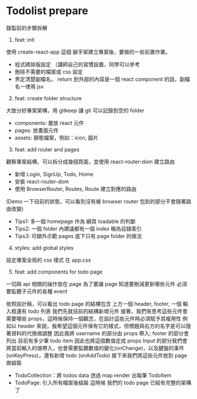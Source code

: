 # Todolist prepare

錄製前的步驟拆解

1. feat: init

使用 create-react-app 這個 腳手架建立專案後，要做的一些前置作業。
- 程式碼排版設定 （講師自己的習慣設置，同學可以參考
- 刪除不需要的檔案或 css 設定
- 界定清楚副檔名， return 到外部的內容是一個 react component 的話，副檔名一律用 jsx

2. feat: create folder structure

大致分好專案架構，用 gitkeep 讓 git 可以記錄到空的 folder
- components: 置放 react 元件
- pages: 放畫面元件
- assets: 靜態檔案，例如：icon, 圖片

3. feat: add router and pages

觀察專案結構，可以拆分成幾個頁面，並使用 react-router-dom 建立路由
- 新增 Login, SignUp, Todo, Home
- 安裝 react-router-dom
- 使用 BrowserRouter, Routes, Route 建立對應的路由

(Demo 一下目前的狀態，可以看到沒有被 browser router 包到的部分不會隨著路由改變)
* Tips1: 多一個 homepage 作為 網頁 loadable 的判斷
* Tips2: 一個 folder 內建議都有一個 index 稱為目錄索引
* Tips3: 可額外示範 pages 底下只有 page folder 的做法


4. styles: add global styles

設定專案全局的 css 樣式 在 app.css

5. feat: add components for todo page

一切與 api 相關的操作放在 page 
為了要讓 page 知道要刪減更新哪些元件
必須要監聽子元件的各種 event

依照設計稿，可以看出 todo page 的結構包含 上方一個 header, footer, 一個 輸入框還有 todo 列表
我們先就目前的結構新增元件
接著，我們來思考這些元件會需要哪些 props，這時候保持一個觀念，在設計這些元件時必須賦予其複用性
例如以 header 來說，我希望這個元件保有它的樣式，但標題與右方的名字是可以隨著資料的代換做調整
因此我將 username 的部分由 props 帶入; 
footer 的部分會列出 目前有多少筆 todo item 因此也將這個數值定成 props
Input 的部分我們會將當前輸入的值帶入，也會需要監聽數值的變化(onChange)，以及鍵盤的事件(onKeyPress)，還有新增 todo (onAddTodo)
接下來我們將這些元件放到 page 做組裝
- TodoCollection：將 todos data 透過 map render 出每筆 TodoItem
- TodoPage: 引入所有檔案後組裝
這時候 我們的 todo page 已經有完整的架構了